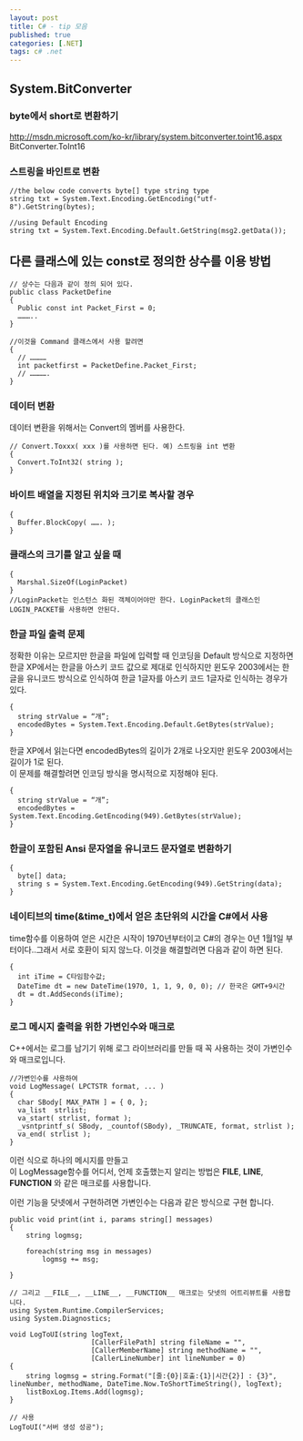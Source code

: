 ```yaml
---
layout: post
title: C# - tip 모음
published: true
categories: [.NET]
tags: c# .net
---
```

## System.BitConverter
  
### byte에서 short로 변환하기
http://msdn.microsoft.com/ko-kr/library/system.bitconverter.toint16.aspx  
BitConverter.ToInt16   
  
  
### 스트링을 바인트로 변환 
  
```
//the below code converts byte[] type string type   
string txt = System.Text.Encoding.GetEncoding("utf-8").GetString(bytes);  

//using Default Encoding
string txt = System.Text.Encoding.Default.GetString(msg2.getData());
```
  
  
  
## 다른 클래스에 있는 const로 정의한 상수를 이용 방법
  
```
// 상수는 다음과 같이 정의 되어 있다.
public class PacketDefine
{
  Public const int Packet_First = 0;
  ………..
}
```
  
```
//이것을 Command 클래스에서 사용 할려면
{
  // …………
  int packetfirst = PacketDefine.Packet_First;
  // ………….
}
```  
   
  
  
### 데이터 변환
데이터 변환을 위해서는 Convert의 멤버를 사용한다.  
```
// Convert.Toxxx( xxx )를 사용하면 된다. 예) 스트링을 int 변환
{
  Convert.ToInt32( string );
} 
```  
  
  
  
### 바이트 배열을 지정된 위치와 크기로 복사할 경우  
  
```
{
  Buffer.BlockCopy( ……. );
}
```  
    
  
  
### 클래스의 크기를 알고 싶을 때  
  
```
{
  Marshal.SizeOf(LoginPacket)
}
//LoginPacket는 인스턴스 화된 객체이어야만 한다. LoginPacket의 클래스인 LOGIN_PACKET를 사용하면 안된다.
```
  
  
  
### 한글 파일 출력 문제  
정확한 이유는 모르지만 한글을 파일에 입력할 때 인코딩을 Default 방식으로 지정하면 한글 XP에서는 한글을 아스키 코드 값으로 제대로 인식하지만 윈도우 2003에서는 한글을 유니코드 방식으로 인식하여 한글 1글자를 아스키 코드 1글자로 인식하는 경우가 있다.  
```
{
  string strValue = “개”;
  encodedBytes = System.Text.Encoding.Default.GetBytes(strValue);
}
```  
  
한글 XP에서 읽는다면 encodedBytes의 길이가 2개로 나오지만 윈도우 2003에서는 길이가 1로 된다.  
이 문제를 해결할려면 인코딩 방식을 명시적으로 지정해야 된다.  
```
{
  string strValue = “개”;
  encodedBytes = System.Text.Encoding.GetEncoding(949).GetBytes(strValue);
}
```  
  
  
  
### 한글이 포함된 Ansi 문자열을 유니코드 문자열로 변환하기
  
```
{
  byte[] data;
  string s = System.Text.Encoding.GetEncoding(949).GetString(data);
}
```   
  
  
  
### 네이티브의 time(&time_t)에서 얻은 초단위의 시간을 C#에서 사용
time함수를 이용하여 얻은 시간은 시작이 1970년부터이고 C#의 경우는 0년 1월1일 부터이다..그래서 서로 호환이 되지 않느다. 이것을 해결할려면 다음과 같이 하면 된다.  
```
{
  int iTime = C타임함수값;    
  DateTime dt = new DateTime(1970, 1, 1, 9, 0, 0); // 한국은 GMT+9시간
  dt = dt.AddSeconds(iTime);
}
```
  
  
  
### 로그 메시지 출력을 위한 가변인수와 매크로
C++에서는 로그를 남기기 위해 로그 라이브러리를 만들 때 꼭 사용하는 것이 가변인수와 매크로입니다.   
```
//가변인수를 사용하여
void LogMessage( LPCTSTR format, ... )
{
  char SBody[ MAX_PATH ] = { 0, };
  va_list  strlist;
  va_start( strlist, format );
  _vsntprintf_s( SBody, _countof(SBody), _TRUNCATE, format, strlist );
  va_end( strlist );
}
```  
이런 식으로 하나의 메시지를 만들고   
이 LogMessage함수를 어디서, 언제 호출했는지 알리는 방법은 __FILE__, __LINE__, __FUNCTION__ 와 같은 매크로를 사용합니다.   
  
이런 기능을 닷넷에서 구현하려면 가변인수는 다음과 같은 방식으로 구현 합니다.  
```
public void print(int i, params string[] messages)
{
    string logmsg;
    
    foreach(string msg in messages)
        logmsg += msg;

}

// 그리고 __FILE__, __LINE__, __FUNCTION__ 매크로는 닷넷의 어트리뷰트를 사용합니다.
using System.Runtime.CompilerServices;
using System.Diagnostics;

void LogToUI(string logText,
                    [CallerFilePath] string fileName = "",
                    [CallerMemberName] string methodName = "",
                    [CallerLineNumber] int lineNumber = 0)
{
    string logmsg = string.Format("[줄:{0}|호출:{1}|시간{2}] : {3}", lineNumber, methodName, DateTime.Now.ToShortTimeString(), logText);
    listBoxLog.Items.Add(logmsg);
}

// 사용 
LogToUI("서버 생성 성공");
```
  